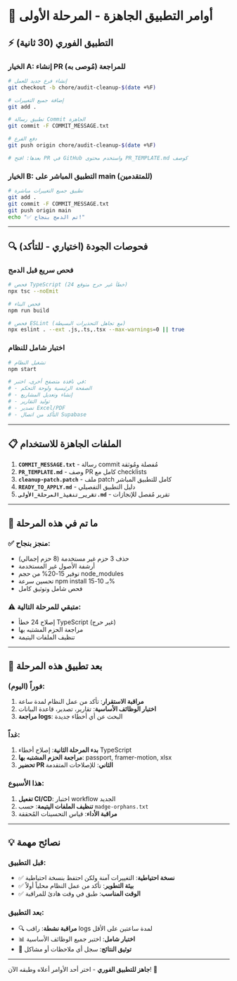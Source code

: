 # 🚀 أوامر التطبيق الجاهزة - المرحلة الأولى

## ⚡ التطبيق الفوري (30 ثانية)

### الخيار A: إنشاء PR للمراجعة (مُوصى به)
```bash
# إنشاء فرع جديد للعمل
git checkout -b chore/audit-cleanup-$(date +%F)

# إضافة جميع التغييرات
git add .

# تطبيق رسالة Commit الجاهزة
git commit -F COMMIT_MESSAGE.txt

# دفع الفرع
git push origin chore/audit-cleanup-$(date +%F)

# بعدها: افتح PR في GitHub واستخدم محتوى PR_TEMPLATE.md كوصف
```

### الخيار B: التطبيق المباشر على main (للمتقدمين)
```bash
# تطبيق جميع التغييرات مباشرة
git add .
git commit -F COMMIT_MESSAGE.txt
git push origin main
echo "✅ تم الدمج بنجاح!"
```

---

## 🔍 فحوصات الجودة (اختياري - للتأكد)

### فحص سريع قبل الدمج
```bash
# فحص TypeScript (24 خطأ غير حرج متوقع)
npx tsc --noEmit

# فحص البناء
npm run build

# فحص ESLint (مع تجاهل التحذيرات البسيطة)
npx eslint . --ext .js,.ts,.tsx --max-warnings=0 || true
```

### اختبار شامل للنظام
```bash
# تشغيل النظام
npm start

# في نافذة متصفح أخرى، اختبر:
# - الصفحة الرئيسية ولوحة التحكم
# - إنشاء وتعديل المشاريع  
# - تولید التقارير
# - تصدير Excel/PDF
# - التأكد من اتصال Supabase
```

---

## 📋 الملفات الجاهزة للاستخدام

1. **`COMMIT_MESSAGE.txt`** - رسالة commit مُفصلة ومُوثقة
2. **`PR_TEMPLATE.md`** - وصف PR كامل مع checklists
3. **`cleanup-patch.patch`** - ملف patch كامل للتطبيق المباشر
4. **`READY_TO_APPLY.md`** - دليل التطبيق التفصيلي
5. **`تقرير_تنفيذ_المرحلة_الأولى.md`** - تقرير مُفصل للإنجازات

---

## 🎯 ما تم في هذه المرحلة

### ✅ منجز بنجاح:
- حذف 3 حزم غير مستخدمة (8 حزم إجمالي)
- أرشفة الأصول غير المستخدمة  
- توفير 15-20% من حجم node_modules
- تحسين سرعة npm install بـ 10-15%
- فحص شامل وتوثيق كامل

### ⚠️ متبقي للمرحلة التالية:
- إصلاح 24 خطأ TypeScript (غير حرج)
- مراجعة الحزم المشتبه بها
- تنظيف الملفات اليتيمة

---

## 🚀 بعد تطبيق هذه المرحلة

### فوراً (اليوم):
1. **مراقبة الاستقرار**: تأكد من عمل النظام لمدة ساعة
2. **اختبار الوظائف الأساسية**: تقارير، تصدير، قاعدة البيانات
3. **مراجعة logs**: البحث عن أي أخطاء جديدة

### غداً:
1. **بدء المرحلة الثانية**: إصلاح أخطاء TypeScript
2. **مراجعة الحزم المشتبه بها**: passport, framer-motion, xlsx
3. **تحضير PR الثاني**: للإصلاحات المتقدمة

### هذا الأسبوع:
1. **تفعيل CI/CD**: اختبار workflow الجديد
2. **تنظيف الملفات اليتيمة**: حسب `madge-orphans.txt`
3. **مراقبة الأداء**: قياس التحسينات المُحققة

---

## 💡 نصائح مهمة

### قبل التطبيق:
- ✅ **نسخة احتياطية**: التغييرات آمنة ولكن احتفظ بنسخة احتياطية
- ✅ **بيئة التطوير**: تأكد من عمل النظام محلياً أولاً
- ✅ **الوقت المناسب**: طبق في وقت هادئ للمراقبة

### بعد التطبيق:
- 🔍 **مراقبة نشطة**: راقب logs لمدة ساعتين على الأقل
- 📊 **اختبار شامل**: اختبر جميع الوظائف الأساسية
- 📝 **توثيق النتائج**: سجل أي ملاحظات أو مشاكل

---

**جاهز للتطبيق الفوري** - اختر أحد الأوامر أعلاه وطبقه الآن! 🎯
